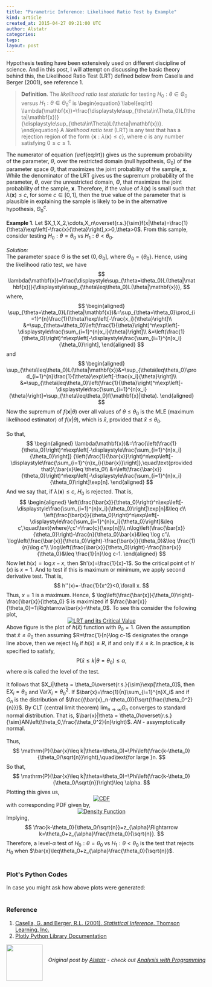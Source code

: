 ```yaml
---
title: "Parametric Inference: Likelihood Ratio Test by Example"
kind: article
created_at: 2015-04-27 09:21:00 UTC
author: Alstatr
categories: 
tags: 
layout: post
---
```

Hypothesis testing have been extensively used on different discipline of science. And in this post, I will attempt on discussing the basic theory behind this, the Likelihood Ratio Test (LRT) defined below from Casella and Berger (2001), see reference 1. <blockquote><b>Definition</b>. The <i>likelihood ratio test statistic</i> for testing $H_0:\theta\in\Theta_0$ versus $H_1:\theta\in\Theta_0^c$ is \begin{equation} \label{eq:lrt} \lambda(\mathbf{x})=\frac{\displaystyle\sup_{\theta\in\Theta_0}L(\theta|\mathbf{x})}{\displaystyle\sup_{\theta\in\Theta}L(\theta|\mathbf{x})}. \end{equation} A <i>likelihood ratio test</i> (LRT) is any test that has a rejection  region of the form $\{\mathbf{x}:\lambda(\mathbf{x})\leq c\}$, where $c$ is any number satisfying $0\leq c \leq 1$. </blockquote>The numerator of equation (\ref{eq:lrt}) gives us the supremum probability of the parameter, $\theta$, over the restricted domain (null hypothesis, $\Theta_0$) of the parameter space $\Theta$, that maximizes the joint probability of the sample, $\mathbf{x}$. While the denominator of the LRT gives us the supremum probability of the parameter, $\theta$, over the unrestricted domain, $\Theta$, that maximizes the joint probability of the sample, $\mathbf{x}$. Therefore, if the value of $\lambda(\mathbf{x})$ is small such that $\lambda(\mathbf{x})\leq c$, for some $c\in [0, 1]$, then the true value of the parameter that is plausible in explaining the sample is likely to be in the alternative hypothesis, $\Theta_0^c$.<br/><br/><b>Example 1</b>. Let $X_1,X_2,\cdots,X_n\overset{r.s.}{\sim}f(x|\theta)=\frac{1}{\theta}\exp\left[-\frac{x}{\theta}\right],x>0,\theta>0$. From this sample, consider testing $H_0:\theta = \theta_0$ vs $H_1:\theta<\theta_0$. <a name='more'></a><br/><br/><i>Solution:</i><br/>The parameter space $\Theta$ is the set $(0,\Theta_0]$, where $\Theta_0=\{\theta_0\}$. Hence, using the likelihood ratio test, we have $$ \lambda(\mathbf{x})=\frac{\displaystyle\sup_{\theta=\theta_0}L(\theta|\mathbf{x})}{\displaystyle\sup_{\theta\leq\theta_0}L(\theta|\mathbf{x})}, $$ where, $$ \begin{aligned} \sup_{\theta=\theta_0}L(\theta|\mathbf{x})&=\sup_{\theta=\theta_0}\prod_{i=1}^{n}\frac{1}{\theta}\exp\left[-\frac{x_i}{\theta}\right]\\ &=\sup_{\theta=\theta_0}\left(\frac{1}{\theta}\right)^n\exp\left[-\displaystyle\frac{\sum_{i=1}^{n}x_i}{\theta}\right]\\ &=\left(\frac{1}{\theta_0}\right)^n\exp\left[-\displaystyle\frac{\sum_{i=1}^{n}x_i}{\theta_0}\right], \end{aligned} $$ and $$ \begin{aligned} \sup_{\theta\leq\theta_0}L(\theta|\mathbf{x})&=\sup_{\theta\leq\theta_0}\prod_{i=1}^{n}\frac{1}{\theta}\exp\left[-\frac{x_i}{\theta}\right]\\ &=\sup_{\theta\leq\theta_0}\left(\frac{1}{\theta}\right)^n\exp\left[-\displaystyle\frac{\sum_{i=1}^{n}x_i}{\theta}\right]=\sup_{\theta\leq\theta_0}f(\mathbf{x}|\theta). \end{aligned} $$ Now the supremum of $f(\mathbf{x}|\theta)$ over all values of $\theta\leq\theta_0$ is the MLE (maximum likelihood estimator) of $f(x|\theta)$, which is $\bar{x}$, provided that $\bar{x}\leq \theta_0$.<br/><br/>So that,  $$ \begin{aligned} \lambda(\mathbf{x})&=\frac{\left(\frac{1}{\theta_0}\right)^n\exp\left[-\displaystyle\frac{\sum_{i=1}^{n}x_i}{\theta_0}\right]} {\left(\frac{1}{\bar{x}}\right)^n\exp\left[-\displaystyle\frac{\sum_{i=1}^{n}x_i}{\bar{x}}\right]},\quad\text{provided that}\;\bar{x}\leq \theta_0\\ &=\left(\frac{\bar{x}}{\theta_0}\right)^n\exp\left[-\displaystyle\frac{\sum_{i=1}^{n}x_i}{\theta_0}\right]\exp[n]. \end{aligned} $$ And we say that, if $\lambda(\mathbf{x})\leq c$, $H_0$ is rejected. That is, $$ \begin{aligned} \left(\frac{\bar{x}}{\theta_0}\right)^n\exp\left[-\displaystyle\frac{\sum_{i=1}^{n}x_i}{\theta_0}\right]\exp[n]&\leq c\\ \left(\frac{\bar{x}}{\theta_0}\right)^n\exp\left[-\displaystyle\frac{\sum_{i=1}^{n}x_i}{\theta_0}\right]&\leq c',\quad\text{where}\;c'=\frac{c}{\exp[n]}\\ n\log\left(\frac{\bar{x}}{\theta_0}\right)-\frac{n}{\theta_0}\bar{x}&\leq \log c'\\ \log\left(\frac{\bar{x}}{\theta_0}\right)-\frac{\bar{x}}{\theta_0}&\leq \frac{1}{n}\log c'\\ \log\left(\frac{\bar{x}}{\theta_0}\right)-\frac{\bar{x}}{\theta_0}&\leq \frac{1}{n}\log c-1. \end{aligned} $$ Now let $h(x)=\log x - x$, then $h'(x)=\frac{1}{x}-1$. So the critical point of $h'(x)$ is $x=1$. And to test if this is maximum or minimum, we apply second derivative test. That is, $$ h''(x)=-\frac{1}{x^2}<0,\forall x. $$ Thus, $x=1$ is a maximum. Hence, $ \log\left(\frac{\bar{x}}{\theta_0}\right)-\frac{\bar{x}}{\theta_0} $ is maximized if $\frac{\bar{x}}{\theta_0}=1\Rightarrow\bar{x}=\theta_0$. To see this consider the following plot, <div>    <a href="https://plot.ly/~alstated1a61/152/" target="_blank" title="LRT and its Critical Value" style="display: block; text-align: center;"><img src="https://plot.ly/~alstated1a61/152.png" alt="LRT and its Critical Value" style="max-width: 100%;"  onerror="this.onerror=null;this.src='https://plot.ly/404.png';" /></a>    <script data-plotly="alstated1a61:152" src="https://plot.ly/embed.js" async></script></div>Above figure is the plot of $h(\bar{x})$ function with $\theta_0=1$. Given the assumption that $\bar{x}\leq \theta_0$ then assuming $R=\frac{1}{n}\log c-1$ designates the orange line above, then we reject $H_0$ if $h(\bar{x})\leq R$, if and only if $\bar{x}\leq k$. In practice, $k$ is specified to satisfy, $$ \mathrm{P}(\bar{x}\leq k|\theta=\theta_0)\leq \alpha, $$ where $\alpha$ is called the level of the test.<br/><br/>It follows that $X_i|\theta = \theta_0\overset{r.s.}{\sim}\exp[\theta_0]$, then $\mathrm{E}X_i=\theta_0$ and $\mathrm{Var}X_i=\theta_0^2$. If $\bar{x}=\frac{1}{n}\sum_{i=1}^{n}X_i$ and if $G_n$ is the distribution of $\frac{(\bar{x}_n-\theta_0)}{\sqrt{\frac{\theta_0^2}{n}}}$. By CLT (central limit theorem) $\lim_{n\to\infty}G_n$ converges to standard normal distribution. That is, $\bar{x}|\theta = \theta_0\overset{r.s.}{\sim}AN\left(\theta_0,\frac{\theta_0^2}{n}\right)$. $AN$ - assymptotically normal. <br/><br/>Thus, $$ \mathrm{P}(\bar{x}\leq k|\theta=\theta_0)=\Phi\left(\frac{k-\theta_0}{\theta_0/\sqrt{n}}\right),\quad\text{for large }n. $$ So that, $$ \mathrm{P}(\bar{x}\leq k|\theta=\theta_0)=\Phi\left(\frac{k-\theta_0}{\theta_0/\sqrt{n}}\right)\leq \alpha. $$ Plotting this gives us, <div>    <a href="https://plot.ly/~alstated1a61/115/" target="_blank" title="CDF" style="display: block; text-align: center;"><img src="https://plot.ly/~alstated1a61/115.png" alt="CDF" style="max-width: 100%;"  onerror="this.onerror=null;this.src='https://plot.ly/404.png';" /></a>    <script data-plotly="alstated1a61:115" src="https://plot.ly/embed.js" async></script></div>with corresponding PDF given by, <div >    <a href="https://plot.ly/~alstated1a61/128/" target="_blank" title="Density Function" style="display: block; text-align: center;"><img src="https://plot.ly/~alstated1a61/128.png" alt="Density Function" style="max-width: 100%;"  onerror="this.onerror=null;this.src='https://plot.ly/404.png';" /></a>    <script data-plotly="alstated1a61:128" src="https://plot.ly/embed.js" async></script></div>Implying, $$ \frac{k-\theta_0}{\theta_0/\sqrt{n}}=z_{\alpha}\Rightarrow k=\theta_0+z_{\alpha}\frac{\theta_0}{\sqrt{n}}. $$ Therefore, a level-$\alpha$ test of $H_0:\theta=\theta_0$ vs $H_1:\theta<\theta_0$ is the test that rejects $H_0$ when $\bar{x}\leq\theta_0+z_{\alpha}\frac{\theta_0}{\sqrt{n}}$.<br/><br/><h3>Plot's Python Codes</h3>In case you might ask how above plots were generated: <br/><br/><script src="https://gist.github.com/alstat/34f4a22120a658e0a980.js"></script><h3>Reference</h3><ol><li><a href="http://www.amazon.com/Statistical-Inference-George-Casella/dp/0534243126" target="_blank">Casella, G. and Berger, R.L. (2001). <i>Statistical Inference</i>. Thomson Learning, Inc.</a>  </li><li><a href="https://plot.ly/python/" target = "_blank">Plotly Python Library Documentation</a></li></ol><div class="author">
  <img src="" style="width: 96px; height: 96;">
  <span style="position: absolute; padding: 32px 15px;">
    <i>Original post by <a href="http://twitter.com/">Alstatr</a> - check out <a href="http://alstatr.blogspot.com/">Analysis with Programming</a></i>
  </span>
</div>
